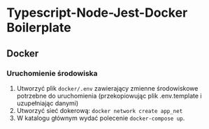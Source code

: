 # Typescript-Node-Jest-Docker Boilerplate

## Docker
### Uruchomienie środowiska
1. Utworzyć plik `docker/.env` zawierający zmienne środowiskowe potrzebne do uruchomienia (przekopiowując plik 
.env.template i uzupełniając danymi)
2. Utworzyć sieć dokerową: `docker network create app_net`
3. W katalogu głównym wydać polecenie `docker-compose up`.
